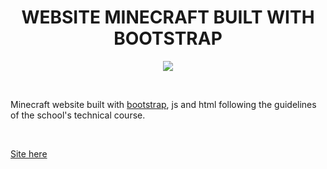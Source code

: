 # <h1 align="center">WEBSITE MINECRAFT BUILT WITH BOOTSTRAP</h1>
<p align="center"><img src="https://github.com/FelipePDS/minecraft-in-bootstrap.github.io/blob/main/assets/images/icons/favicon.png"/></p> <br> 

<p>Minecraft website built with <a href="https://getbootstrap.com/">bootstrap</a>, js and html following the guidelines of the school's technical course.</p> <br>

<a href="https://felipepds.github.io/bootstrap-site-minecraft.github.io/">Site here</a>
